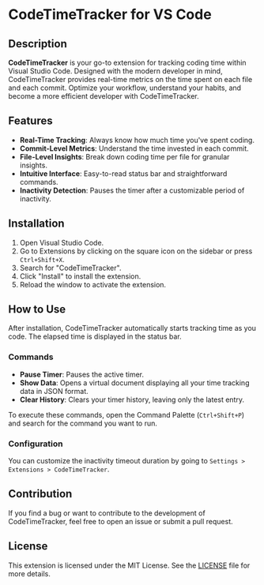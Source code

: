 # CodeTimeTracker for VS Code

## Description

**CodeTimeTracker** is your go-to extension for tracking coding time within Visual Studio Code. Designed with the modern developer in mind, CodeTimeTracker provides real-time metrics on the time spent on each file and each commit. Optimize your workflow, understand your habits, and become a more efficient developer with CodeTimeTracker.

## Features

- **Real-Time Tracking**: Always know how much time you've spent coding.
- **Commit-Level Metrics**: Understand the time invested in each commit.
- **File-Level Insights**: Break down coding time per file for granular insights.
- **Intuitive Interface**: Easy-to-read status bar and straightforward commands.
- **Inactivity Detection**: Pauses the timer after a customizable period of inactivity.

## Installation

1. Open Visual Studio Code.
2. Go to Extensions by clicking on the square icon on the sidebar or press `Ctrl+Shift+X`.
3. Search for "CodeTimeTracker".
4. Click "Install" to install the extension.
5. Reload the window to activate the extension.

## How to Use

After installation, CodeTimeTracker automatically starts tracking time as you code. The elapsed time is displayed in the status bar.

### Commands

- **Pause Timer**: Pauses the active timer.
- **Show Data**: Opens a virtual document displaying all your time tracking data in JSON format.
- **Clear History**: Clears your timer history, leaving only the latest entry.

To execute these commands, open the Command Palette (`Ctrl+Shift+P`) and search for the command you want to run.

### Configuration

You can customize the inactivity timeout duration by going to `Settings > Extensions > CodeTimeTracker`.

## Contribution

If you find a bug or want to contribute to the development of CodeTimeTracker, feel free to open an issue or submit a pull request.

## License

This extension is licensed under the MIT License. See the [LICENSE](https://github.com/adamlacombe/code-time-tracker/blob/main/LICENSE) file for more details.

